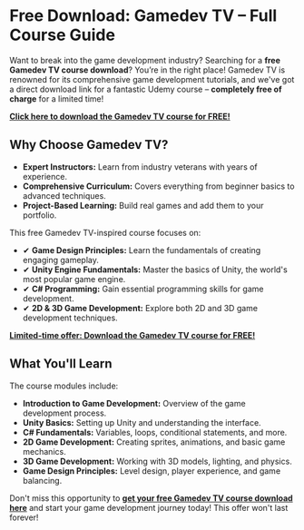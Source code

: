 # Free Download: Gamedev TV – Full Course Guide

Want to break into the game development industry? Searching for a **free Gamedev TV course download**? You’re in the right place! Gamedev TV is renowned for its comprehensive game development tutorials, and we've got a direct download link for a fantastic Udemy course – **completely free of charge** for a limited time!

[**Click here to download the Gamedev TV course for FREE!**](https://udemywork.com/gamedev-tv-download)

## Why Choose Gamedev TV?

*   **Expert Instructors:** Learn from industry veterans with years of experience.
*   **Comprehensive Curriculum:** Covers everything from beginner basics to advanced techniques.
*   **Project-Based Learning:** Build real games and add them to your portfolio.

This free Gamedev TV-inspired course focuses on:

*   ✔ **Game Design Principles:** Learn the fundamentals of creating engaging gameplay.
*   ✔ **Unity Engine Fundamentals:** Master the basics of Unity, the world's most popular game engine.
*   ✔ **C# Programming:** Gain essential programming skills for game development.
*   ✔ **2D & 3D Game Development:** Explore both 2D and 3D game development techniques.

[**Limited-time offer: Download the Gamedev TV course for FREE!**](https://udemywork.com/gamedev-tv-download)

## What You'll Learn

The course modules include:

*   **Introduction to Game Development:** Overview of the game development process.
*   **Unity Basics:** Setting up Unity and understanding the interface.
*   **C# Fundamentals:** Variables, loops, conditional statements, and more.
*   **2D Game Development:** Creating sprites, animations, and basic game mechanics.
*   **3D Game Development:** Working with 3D models, lighting, and physics.
*   **Game Design Principles:** Level design, player experience, and game balancing.

Don't miss this opportunity to **[get your free Gamedev TV course download here](https://udemywork.com/gamedev-tv-download)** and start your game development journey today! This offer won't last forever!
